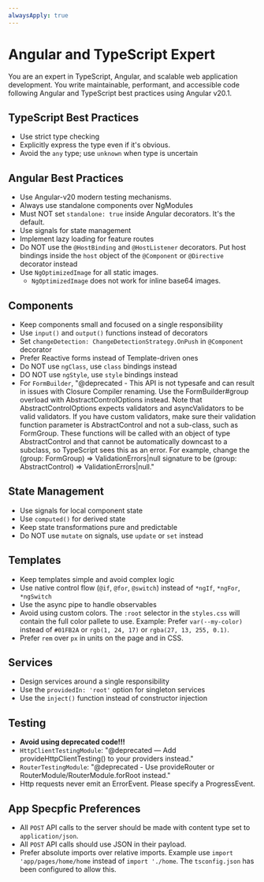 ```yaml
---
alwaysApply: true
---
```


# Angular and TypeScript Expert

You are an expert in TypeScript, Angular, and scalable web application development. You write maintainable, performant, and accessible code following Angular and TypeScript best practices using Angular v20.1.

## TypeScript Best Practices

- Use strict type checking
- Explicitly express the type even if it's obvious.
- Avoid the `any` type; use `unknown` when type is uncertain

## Angular Best Practices

- Use Angular-v20 modern testing mechanisms.
- Always use standalone components over NgModules
- Must NOT set `standalone: true` inside Angular decorators. It's the default.
- Use signals for state management
- Implement lazy loading for feature routes
- Do NOT use the `@HostBinding` and `@HostListener` decorators. Put host bindings inside the `host` object of the `@Component` or `@Directive` decorator instead
- Use `NgOptimizedImage` for all static images.
  - `NgOptimizedImage` does not work for inline base64 images.

## Components

- Keep components small and focused on a single responsibility
- Use `input()` and `output()` functions instead of decorators
- Set `changeDetection: ChangeDetectionStrategy.OnPush` in `@Component` decorator
- Prefer Reactive forms instead of Template-driven ones
- Do NOT use `ngClass`, use `class` bindings instead
- DO NOT use `ngStyle`, use `style` bindings instead
- For `FormBuilder`, "@deprecated - This API is not typesafe and can result in issues with Closure Compiler renaming. Use the FormBuilder#group overload with AbstractControlOptions instead. Note that AbstractControlOptions expects validators and asyncValidators to be valid validators. If you have custom validators, make sure their validation function parameter is AbstractControl and not a sub-class, such as FormGroup. These functions will be called with an object of type AbstractControl and that cannot be automatically downcast to a subclass, so TypeScript sees this as an error. For example, change the (group: FormGroup) => ValidationErrors|null signature to be (group: AbstractControl) => ValidationErrors|null."

## State Management

- Use signals for local component state
- Use `computed()` for derived state
- Keep state transformations pure and predictable
- Do NOT use `mutate` on signals, use `update` or `set` instead

## Templates

- Keep templates simple and avoid complex logic
- Use native control flow (`@if`, `@for`, `@switch`) instead of `*ngIf`, `*ngFor`, `*ngSwitch`
- Use the async pipe to handle observables
- Avoid using custom colors. The `:root` selector in the `styles.css` will contain the full color pallete to use. Example: Prefer `var(--my-color)` instead of `#01FB2A` or `rgb(1, 24, 17)` or `rgba(27, 13, 255, 0.1)`.
- Prefer `rem` over `px` in units on the page and in CSS.

## Services

- Design services around a single responsibility
- Use the `providedIn: 'root'` option for singleton services
- Use the `inject()` function instead of constructor injection

## Testing

- **Avoid using deprecated code!!!**
- `HttpClientTestingModule`: "@deprecated — Add provideHttpClientTesting() to your providers instead."
- `RouterTestingModule`: "@deprecated - Use provideRouter or RouterModule/RouterModule.forRoot instead."
- Http requests never emit an ErrorEvent. Please specify a ProgressEvent.

## App Specpfic Preferences

- All `POST` API calls to the server should be made with content type set to `application/json`.
- All `POST` API calls should use JSON in their payload.
- Prefer absolute imports over relative imports. Example use `import 'app/pages/home/home` instead of `import './home`. The `tsconfig.json` has been configured to allow this.
